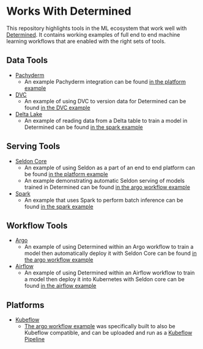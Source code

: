 # Works With Determined

This repository highlights tools in the ML ecosystem that work well with [Determined](https://github.com/determined-ai/determined).  It contains working examples of  full end to end machine learning workflows that are enabled with the right sets of tools.

## Data Tools

* [Pachyderm](pachyderm.com)
  * An example Pachyderm integration can be found [in the platform example](example_platform/README.md)
* [DVC](dvc.org)
  * An example of using DVC to version data for Determined can be found [in the DVC example](dvc/README.md)
* [Delta Lake](delta.io)
  * An example of reading data from a Delta table to train a model in Determined can be found [in the spark example](spark_example/README.md)

## Serving Tools

* [Seldon Core](http://seldon.com/)
  * An example of using Seldon as a part of an end to end platform can be found [in the platform example](example_platform/README.md)
  * An example demonstrating automatic Seldon serving of models trained in Determined can be found [in the argo workflow example](argo_workflow/README.md)
* [Spark](https://spark.apache.org/)
  * An example that uses Spark to perform batch inference can be found [in the spark example](spark_ecosystem/README.md)

## Workflow Tools

* [Argo](https://argoproj.github.io/)
  * An example of using Determined within an Argo workflow to train a model then automatically deploy it with Seldon Core can be found [in the argo workflow example](argo_workflow/README.md)
* [Airflow](https://airflow.apache.org/)
  * An example of using Determined within an Airflow workflow to train a model then deploy it into Kubernetes with Seldon core can be found [in the airflow example](airflow/README.md)


## Platforms

* [Kubeflow](https://www.kubeflow.org/)
  * [The argo workflow example](argo_workflow/README.md) was specifically built to also be Kubeflow compatible, and can be uploaded and run as a [Kubeflow Pipeline](https://www.kubeflow.org/docs/pipelines/overview/pipelines-overview/)
